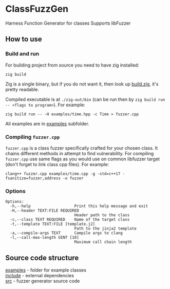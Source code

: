 # ClassFuzzGen

Harness Function Generator for classes
Supports libFuzzer

## How to use

### Build and run

For building project from source you need to have zig installed:
```
zig build
```

Zig is a single binary, but if you do not want it, then look up [build.zig](build.zig), it's pretty readable.

Compiled executable is at `./zig-out/bin` (can be run then by `zig build run -- <flags to program>`). For example:
```
zig build run -- -H examples/time.hpp -c Time > fuzzer.cpp
```

All examples are in [examples](examples/README.md) subfolder.

### Compiling `fuzzer.cpp`

`fuzzer.cpp` is a class fuzzer specifically crafted for your chosen class. It chains different methods in attempt to find vulnerability. For compiling `fuzzer.cpp` use same flags as you would use on common libfuzzer target (don't forget to link class cpp files). For example:
```
clang++ fuzzer.cpp examples/time.cpp -g -std=c++17 -fsanitize=fuzzer,address -o fuzzer
```

### Options

```
Options:
  -h,--help                   Print this help message and exit
  -H,--header TEXT:FILE REQUIRED
                              Header path to the class
  -c,--class TEXT REQUIRED    Name of the target class
  -t,--template TEXT:FILE [template.j2] 
                              Path to the jinja2 template
  -a,--compile-args TEXT      Compile args to clang
  -l,--call-max-length UINT [10] 
                              Maximum call chain length
```


## Source code structure

[examples](examples) - folder for example classes\
[include](include) - external dependencies\
[src](src) - fuzzer generator source code


